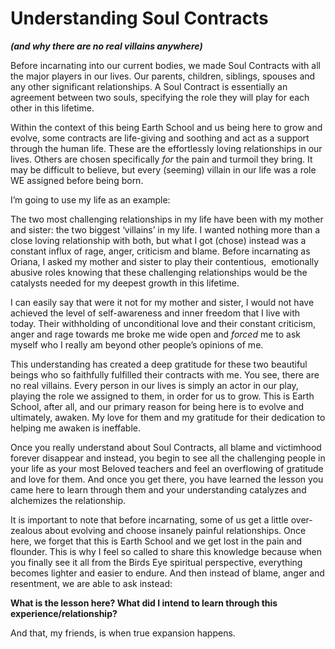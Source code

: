 # Understanding Soul Contracts

**_\(and why there are no real villains anywhere\)_**

Before incarnating into our current bodies, we made Soul Contracts with all the major players in our lives. Our parents, children, siblings, spouses and any other significant relationships. A Soul Contract is essentially an agreement between two souls, specifying the role they will play for each other in this lifetime. 

Within the context of this being Earth School and us being here to grow and evolve, some contracts are life\-giving and soothing and act as a support through the human life. These are the effortlessly loving relationships in our lives. Others are chosen specifically _for_ the pain and turmoil they bring. It may be difficult to believe, but every \(seeming\) villain in our life was a role WE assigned before being born. 

I’m going to use my life as an example:

The two most challenging relationships in my life have been with my mother and sister: the two biggest ‘villains’ in my life. I wanted nothing more than a close loving relationship with both, but what I got \(chose\) instead was a constant influx of rage, anger, criticism and blame. Before incarnating as Oriana, I asked my mother and sister to play their contentious,  emotionally abusive roles knowing that these challenging relationships would be the catalysts needed for my deepest growth in this lifetime.

I can easily say that were it not for my mother and sister, I would not have achieved the level of self\-awareness and inner freedom that I live with today. Their withholding of unconditional love and their constant criticism, anger and rage towards me broke me wide open and _forced_ me to ask myself who I really am beyond other people’s opinions of me. 

This understanding has created a deep gratitude for these two beautiful beings who so faithfully fulfilled their contracts with me. You see, there are no real villains. Every person in our lives is simply an actor in our play,  playing the role we assigned to them, in order for us to grow. This is Earth School, after all, and our primary reason for being here is to evolve and ultimately, awaken. My love for them and my gratitude for their dedication to helping me awaken is ineffable. 

Once you really understand about Soul Contracts, all blame and victimhood forever disappear and instead, you begin to see all the challenging people in your life as your most Beloved teachers and feel an overflowing of gratitude and love for them. And once you get there, you have learned the lesson you came here to learn through them and your understanding catalyzes and alchemizes the relationship. 

It is important to note that before incarnating, some of us get a little over\-zealous about evolving and choose insanely painful relationships. Once here, we forget that this is Earth School and we get lost in the pain and flounder. This is why I feel so called to share this knowledge because when you finally see it all from the Birds Eye spiritual perspective, everything becomes lighter and easier to endure. And then instead of blame, anger and resentment, we are able to ask instead:

**What is the lesson here? What did I intend to learn through this experience/relationship?**

And that, my friends, is when true expansion happens.
